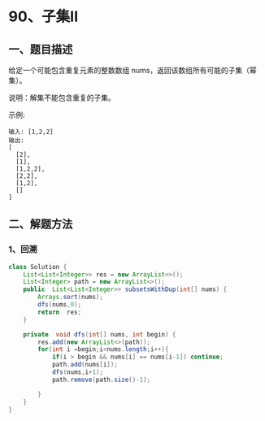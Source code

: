 # 90、子集II

## 一、题目描述

给定一个可能包含重复元素的整数数组 nums，返回该数组所有可能的子集（幂集）。

说明：解集不能包含重复的子集。

示例:

```
输入: [1,2,2]
输出:
[
  [2],
  [1],
  [1,2,2],
  [2,2],
  [1,2],
  []
]
```







## 二、解题方法

### 1、回溯

```java
class Solution {
    List<List<Integer>> res = new ArrayList<>();
    List<Integer> path = new ArrayList<>();
    public  List<List<Integer>> subsetsWithDup(int[] nums) {
        Arrays.sort(nums);
        dfs(nums,0);
        return  res;
    }

    private  void dfs(int[] nums, int begin) {
        res.add(new ArrayList<>(path));
        for(int i =begin;i<nums.length;i++){
            if(i > begin && nums[i] == nums[i-1]) continue;
            path.add(nums[i]);
            dfs(nums,i+1);
            path.remove(path.size()-1);

        }
    }
}
```

